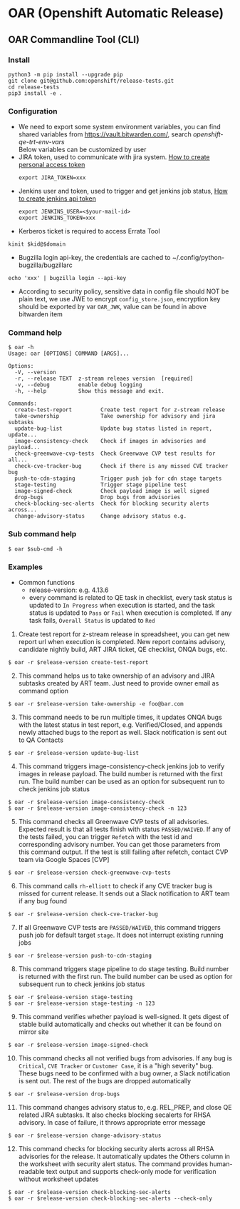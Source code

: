 # OAR (Openshift Automatic Release)
## OAR Commandline Tool (CLI)
### Install
```
python3 -m pip install --upgrade pip
git clone git@github.com:openshift/release-tests.git
cd release-tests
pip3 install -e .
```
### Configuration
  - We need to export some system environment variables, you can find shared variables from https://vault.bitwarden.com/, search *openshift-qe-trt-env-vars* <br>
  Below variables can be customized by user
  - JIRA token, used to communicate with jira system. [How to create personal access token](https://confluence.atlassian.com/enterprise/using-personal-access-tokens-1026032365.html#UsingPersonalAccessTokens)
    ```
    export JIRA_TOKEN=xxx
    ```
  - Jenkins user and token, used to trigger and get jenkins job status, [How to create jenkins api token](https://www.jenkins.io/blog/2018/07/02/new-api-token-system/#about-api-tokens)
    ```
    export JENKINS_USER=<$your-mail-id>
    export JENKINS_TOKEN=xxx
    ```
  - Kerberos ticket is required to access Errata Tool
```
kinit $kid@$domain
```
- Bugzilla login api-key, the credentials are cached to ~/.config/python-bugzilla/bugzillarc
```
echo 'xxx' | bugzilla login --api-key
```
   - According to security policy, sensitive data in config file should NOT be plain text, we use JWE to encrypt `config_store.json`, encryption key should be exported by var `OAR_JWK`, value can be found in above bitwarden item
### Command help
```
$ oar -h
Usage: oar [OPTIONS] COMMAND [ARGS]...

Options:
  -V, --version
  -r, --release TEXT  z-stream releaes version  [required]
  -v, --debug         enable debug logging
  -h, --help          Show this message and exit.

Commands:
  create-test-report         Create test report for z-stream release
  take-ownership             Take ownership for advisory and jira subtasks
  update-bug-list            Update bug status listed in report, update...
  image-consistency-check    Check if images in advisories and payload...
  check-greenwave-cvp-tests  Check Greenwave CVP test results for all...
  check-cve-tracker-bug      Check if there is any missed CVE tracker bug
  push-to-cdn-staging        Trigger push job for cdn stage targets
  stage-testing              Trigger stage pipeline test
  image-signed-check         Check payload image is well signed
  drop-bugs                  Drop bugs from advisories
  check-blocking-sec-alerts  Check for blocking security alerts across...
  change-advisory-status     Change advisory status e.g.
```
### Sub command help
```
$ oar $sub-cmd -h
```
### Examples
- Common functions
  - release-version: e.g. 4.13.6
  - every command is related to QE task in checklist, every task status is updated to `In Progress` when execution is started, and the task status is updated to `Pass` or `Fail` when execution is completed. If any task fails, `Overall Status` is updated to `Red`
1. Create test report for z-stream release in spreadsheet, you can get new report url when execution is completed. New report contains advisory, candidate nightly build, ART JIRA ticket, QE checklist, ONQA bugs, etc.
```
$ oar -r $release-version create-test-report
```
2. This command helps us to take ownership of an advisory and JIRA subtasks created by ART team. Just need to provide owner email as command option
```
$ oar -r $release-version take-ownership -e foo@bar.com
```
3. This command needs to be run multiple times, it updates ONQA bugs with the latest status in test report, e.g. Verified/Closed, and appends newly attached bugs to the report as well. Slack notification is sent out to QA Contacts
```
$ oar -r $release-version update-bug-list
```
4. This command triggers image-consistency-check jenkins job to verify images in release payload. The build number is returned with the first run. The build number can be used as an option for subsequent run to check jenkins job status
```
$ oar -r $release-version image-consistency-check
$ oar -r $release-version image-consistency-check -n 123
```
5. This command checks all Greenwave CVP tests of all advisories. Expected result is that all tests finish with status `PASSED/WAIVED`. If any of the tests failed, you can trigger `Refetch` with the test id and corresponding advisory number. You can get those parameters from this command output. If the test is still failing after refetch, contact CVP team via Google Spaces [CVP]
```
$ oar -r $release-version check-greenwave-cvp-tests
```
6. This command calls `rh-elliott` to check if any CVE tracker bug is missed for current release. It sends out a Slack notification to ART team if any bug found
```
$ oar -r $release-version check-cve-tracker-bug
```
7. If all Greenwave CVP tests are `PASSED/WAIVED`, this command triggers push job for default target `stage`. It does not interrupt existing running jobs
```
$ oar -r $release-version push-to-cdn-staging
```
8. This command triggers stage pipeline to do stage testing. Build number is returned with the first run. The build number can be used as option for subsequent run to check jenkins job status
```
$ oar -r $release-version stage-testing
$ oar -r $release-version stage-testing -n 123
```
9. This command verifies whether payload is well-signed. It gets digest of stable build automatically and checks out whether it can be found on mirror site
```
$ oar -r $release-version image-signed-check
```
10. This command checks all not verified bugs from advisories. If any bug is `Critical`, `CVE Tracker` or `Customer Case`, it is a "high severity" bug. These bugs need to be confirmed with a bug owner, a Slack notification is sent out. The rest of the bugs are dropped automatically
```
$ oar -r $release-version drop-bugs
```
11. This command changes advisory status to, e.g. REL_PREP, and close QE related JIRA subtasks. It also checks blocking secalerts for RHSA advisory. In case of failure, it throws appropriate error message
```
$ oar -r $release-version change-advisory-status
```
12. This command checks for blocking security alerts across all RHSA advisories for the release. It automatically updates the Others column in the worksheet with security alert status. The command provides human-readable text output and supports check-only mode for verification without worksheet updates
```
$ oar -r $release-version check-blocking-sec-alerts
$ oar -r $release-version check-blocking-sec-alerts --check-only
```
